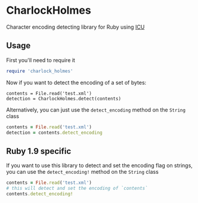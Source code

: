 # CharlockHolmes

Character encoding detecting library for Ruby using [ICU](http://site.icu-project.org/)

## Usage

First you'll need to require it

``` ruby
require 'charlock_holmes'
```

Now if you want to detect the encoding of a set of bytes:

```
contents = File.read('test.xml')
detection = CharlockHolmes.detect(contents)
```

Alternatively, you can just use the `detect_encoding` method on the `String` class

``` ruby
contents = File.read('test.xml')
detection = contents.detect_encoding
```

## Ruby 1.9 specific

If you want to use this library to detect and set the encoding flag on strings, you can use the `detect_encoding!` method on the `String` class

``` ruby
contents = File.read('test.xml')
# this will detect and set the encoding of `contents`
contents.detect_encoding!
```
